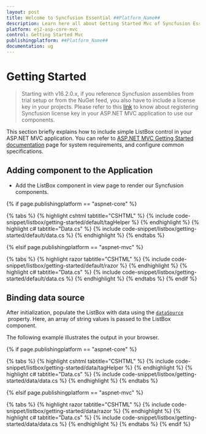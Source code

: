 ```yaml
---
layout: post
title: Welcome to Syncfusion Essential ##Platform_Name##
description: Learn here all about Getting Started Mvc of Syncfusion Essential ##Platform_Name## widgets based on HTML5 and jQuery.
platform: ej2-asp-core-mvc
control: Getting Started Mvc
publishingplatform: ##Platform_Name##
documentation: ug
---
```



# Getting Started

> Starting with v16.2.0.x, if you reference Syncfusion assemblies from trial setup or from the NuGet feed, you also have to include a license key in your projects. Please refer to this [link](https://help.syncfusion.com/common/essential-studio/licensing/license-key) to know about registering Syncfusion license key in your ASP.NET MVC application to use our components.

This section briefly explains how to include simple ListBox control in your ASP.NET MVC application. You can refer to [ASP.NET MVC Getting Started documentation](../getting-started/) page for system requirements, and configure common specifications.

## Adding component to the Application

* Add the ListBox component in view page to render our Syncfusion components.

{% if page.publishingplatform == "aspnet-core" %}

{% tabs %}
{% highlight cshtml tabtitle="CSHTML" %}
{% include code-snippet/listbox/getting-started/default/tagHelper %}
{% endhighlight %}
{% highlight c# tabtitle="Data.cs" %}
{% include code-snippet/listbox/getting-started/default/data.cs %}
{% endhighlight %}
{% endtabs %}

{% elsif page.publishingplatform == "aspnet-mvc" %}

{% tabs %}
{% highlight razor tabtitle="CSHTML" %}
{% include code-snippet/listbox/getting-started/default/razor %}
{% endhighlight %}
{% highlight c# tabtitle="Data.cs" %}
{% include code-snippet/listbox/getting-started/default/data.cs %}
{% endhighlight %}
{% endtabs %}
{% endif %}



## Binding data source

After initialization, populate the ListBox with data using the [`dataSource`](https://help.syncfusion.com/cr/aspnetmvc-js2/Syncfusion.EJ2~Syncfusion.EJ2.DropDowns.ListBox~DataSource.html) &nbsp;property.
Here, an array of string values is passed to the ListBox component.

The following example illustrates the output in your browser.

{% if page.publishingplatform == "aspnet-core" %}

{% tabs %}
{% highlight cshtml tabtitle="CSHTML" %}
{% include code-snippet/listbox/getting-started/data/tagHelper %}
{% endhighlight %}
{% highlight c# tabtitle="Data.cs" %}
{% include code-snippet/listbox/getting-started/data/data.cs %}
{% endhighlight %}
{% endtabs %}

{% elsif page.publishingplatform == "aspnet-mvc" %}

{% tabs %}
{% highlight razor tabtitle="CSHTML" %}
{% include code-snippet/listbox/getting-started/data/razor %}
{% endhighlight %}
{% highlight c# tabtitle="Data.cs" %}
{% include code-snippet/listbox/getting-started/data/data.cs %}
{% endhighlight %}
{% endtabs %}
{% endif %}

